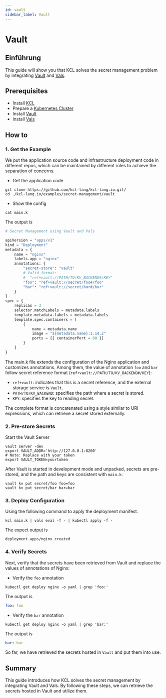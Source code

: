 ```yaml
---
id: vault
sidebar_label: Vault
---
```


# Vault

## Einführung

This guide will show you that KCL solves the secret management problem by integrating [Vault](https://developer.hashicorp.com/vault) and [Vals](https://github.com/helmfile/vals).

## Prerequisites

- Install [KCL](/docs/user_docs/getting-started/install)
- Prepare a [Kubernetes Cluster](https://kubernetes.io/)
- Install [Vault](https://developer.hashicorp.com/vault/downloads)
- Install [Vals](https://github.com/helmfile/vals)

## How to

### 1. Get the Example

We put the application source code and infrastructure deployment code in different repos, which can be maintained by different roles to achieve the separation of concerns.

- Get the application code

```shell
git clone https://github.com/kcl-lang/kcl-lang.io.git/
cd ./kcl-lang.io/examples/secret-management/vault
```

- Show the config

```shell
cat main.k
```

The output is

```python
# Secret Management using Vault and Vals

apiVersion = "apps/v1"
kind = "Deployment"
metadata = {
    name = "nginx"
    labels.app = "nginx"
    annotations: {
        "secret-store": "vault"
        # Valid format:
        #  "ref+vault://PATH/TO/KV_BACKEND#/KEY"
        "foo": "ref+vault://secret/foo#/foo"
        "bar": "ref+vault://secret/bar#/bar"
    }
}
spec = {
    replicas = 3
    selector.matchLabels = metadata.labels
    template.metadata.labels = metadata.labels
    template.spec.containers = [
        {
            name = metadata.name
            image = "${metadata.name}:1.14.2"
            ports = [{ containerPort = 80 }]
        }
    ]
}
```

The main.k file extends the configuration of the Nginx application and customizes annotations. Among them, the value of annotation `foo` and `bar` follow secret reference format (`ref+vault://PATH/TO/KV_BACKEND#/KEY`):

- `ref+vault`: indicates that this is a secret reference, and the external storage service is `Vault`.
- `PATH/TO/KV_BACKEND`: specifies the path where a secret is stored.
- `KEY`: specifies the key to reading secret.

The complete format is concatenated using a style similar to URI expressions, which can retrieve a secret stored externally.

### 2. Pre-store Secrets

Start the Vault Server

```shell
vault server -dev
export VAULT_ADDR='http://127.0.0.1:8200'
# Note: Replace with your token
export VAULT_TOKEN=yourtoken
```

After Vault is started in development mode and unpacked, secrets are pre-stored, and the path and keys are consistent with `main.k`:

```shell
vault kv put secret/foo foo=foo
vault kv put secret/bar bar=bar
```

### 3. Deploy Configuration

Using the following command to apply the deployment manifest.

```shell
kcl main.k | vals eval -f - | kubectl apply -f -
```

The expect output is

```shell
deployment.apps/nginx created
```

### 4. Verify Secrets

Next, verify that the secrets have been retrieved from Vault and replace the values of annotations of Nginx:

- Verify the `foo` annotation

```shell
kubectl get deploy nginx -o yaml | grep 'foo:'
```

The output is

```yaml
foo: foo
```

- Verify the `bar` annotation

```shell
kubectl get deploy nginx -o yaml | grep 'bar:'
```

The output is

```yaml
bar: bar
```

So far, we have retrieved the secrets hosted in `Vault` and put them into use.

## Summary

This guide introduces how KCL solves the secret management by integrating Vault and Vals. By following these steps, we can retrieve the secrets hosted in Vault and utilize them.
